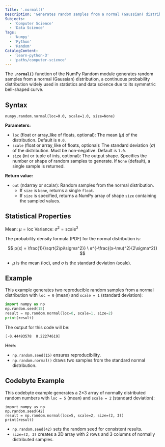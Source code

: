 ```yaml
---
Title: '.normal()'
Description: 'Generates random samples from a normal (Gaussian) distribution.'
Subjects:
  - 'Computer Science'
  - 'Data Science'
Tags:
  - 'Numpy'
  - 'Python'
  - 'Random'
CatalogContent:
  - 'learn-python-3'
  - 'paths/computer-science'
---
```


The **`.normal()`** function of the NumPy Random module generates random samples from a normal (Gaussian) distribution, a continuous probability distribution widely used in statistics and data science due to its symmetric bell-shaped curve.

## Syntax

```pseudo
numpy.random.normal(loc=0.0, scale=1.0, size=None)
```

**Parameters:**

- `loc` (float or array_like of floats, optional): The mean ($\mu$) of the distribution. Default is `0.0`.
- `scale` (float or array_like of floats, optional): The standard deviation ($\sigma$) of the distribution. Must be non-negative. Default is `1.0`.
- `size` (int or tuple of ints, optional): The output shape. Specifies the number or shape of random samples to generate. If `None` (default), a single sample is returned.

**Return value:**

- `out` (ndarray or scalar): Random samples from the normal distribution.
  - If `size` is `None`, returns a single `float`.
  - If `size` is specified, returns a NumPy array of shape `size` containing the sampled values.

## Statistical Properties

Mean: $μ=\text{loc}$
Variance: $σ^2 = \text{scale}^2$

The probability density formula (PDF) for the normal distribution is:

$$
p(x) = \frac{1}{\sqrt{2\pi\sigma^2}} \ e^{-\frac{(x-\mu)^2}{2\sigma^2}}
$$

- $\mu$ is the mean (loc), and $\sigma$ is the standard deviation (scale).

## Example

This example generates two reproducible random samples from a normal distribution with `loc = 0` (mean) and `scale = 1` (standard deviation):

```py
import numpy as np
np.random.seed(15)
result = np.random.normal(loc=0, scale=1, size=2)
print(result)
```

The output for this code will be:

```shell
[-0.44493578  0.22274619]
```

Here:

- `np.random.seed(15)` ensures reproducibility.
- `np.random.normal()` draws two samples from the standard normal distribution.

## Codebyte Example

This codebyte example generates a 2×3 array of normally distributed random numbers with `loc = 5` (mean) and `scale = 2` (standard deviation):

```codebyte/python
import numpy as np
np.random.seed(42)
result = np.random.normal(loc=5, scale=2, size=(2, 3))
print(result)
```

- `np.random.seed(42)` sets the random seed for consistent results.
- `size=(2, 3)` creates a 2D array with 2 rows and 3 columns of normally distributed samples.

